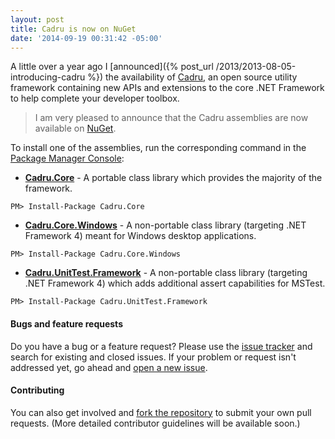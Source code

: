 ```yaml
---
layout: post
title: Cadru is now on NuGet
date: '2014-09-19 00:31:42 -05:00'
---
```


A little over a year ago I [announced]({% post_url /2013/2013-08-05-introducing-cadru %}) the availability of [Cadru](https://github.com/scottdorman/cadru), an open source utility framework containing new APIs and extensions to the core .NET Framework to help complete your developer toolbox. 

> I am very pleased to announce that the Cadru assemblies are now available on [NuGet](https://www.nuget.org/packages?q=Tags%3A%22cadru%22).

To install one of the assemblies, run the corresponding command in the [Package Manager Console](http://docs.nuget.org/docs/start-here/using-the-package-manager-console):

*   **[Cadru.Core](https://www.nuget.org/packages/Cadru.Core/)** - A portable class library which provides the majority of the framework.   

```
PM> Install-Package Cadru.Core
```

*   **[Cadru.Core.Windows](https://www.nuget.org/packages/Cadru.Core.Windows/)** - A non-portable class library (targeting .NET Framework 4) meant for Windows desktop applications.

```
PM> Install-Package Cadru.Core.Windows
```

*   **[Cadru.UnitTest.Framework](https://www.nuget.org/packages/Cadru.UnitTest.Framework/)** - A non-portable class library (targeting .NET Framework 4) which adds additional assert capabilities for MSTest.

```
PM> Install-Package Cadru.UnitTest.Framework
```

#### Bugs and feature requests

Do you have a bug or a feature request? Please use the [issue tracker](https://github.com/scottdorman/cadru/issues) and search for existing and closed issues. If your problem or request isn't addressed yet, go ahead and [open a new issue](https://github.com/scottdorman/cadru/issues/new). 

#### Contributing

You can also get involved and [fork the repository](https://github.com/scottdorman/cadru/fork) to submit your own pull requests. (More detailed contributor guidelines will be available soon.)
